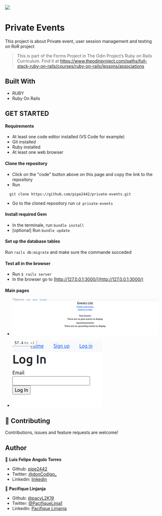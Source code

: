 ![](https://img.shields.io/badge/Microverse-blueviolet)
# Private Events

This project is about Private event, user session management and testing on RoR project
> This is part of the Forms Project in The Odin Project’s Ruby on Rails Curriculum. Find it at https://www.theodinproject.com/paths/full-stack-ruby-on-rails/courses/ruby-on-rails/lessons/associations

## Built With

- RUBY
- Ruby On Rails

## GET STARTED

#### Requirements 

- At least one code editor installed (VS Code for example)
- Git installed
- Ruby installed
- At least one web browser
#### Clone the repository

- Click on the "code" button above on this page and copy the link to the repository
- Run 
```
  git clone https://github.com/pipe2442/private-events.git
```
- Go to the cloned repository run `cd private-events`

#### Install required Gem

- In the terminale, run `bundle install`
- [optional] Run `bundle update`

#### Set up the database tables 

Run `rails db:migrate` and make sure the commande succeded

#### Test all in the browser

- Run `$ rails server`
- In the browser go to [http://127.0.0.1:3000/](http://127.0.0.1:3000/)

#### Main pages

- ![screenshot](screenshots/one.png)

- ![screenshot](screenshots/two.png)

## 🤝 Contributing

Contributions, issues and feature requests are welcome!
## Author

👤 **Luis Felipe Angulo Torres**

- Github: [pipe2442](https://github.com/pipe2442)
- Twitter: [@donCodigo_](https://twitter.com/donCodigo_)
- Linkedin: [linkedin](https://www.linkedin.com/in/luis-felipe-angulo-torres-95098b139/)

👤 **Pacifique Linjanja**
- Github: [@pacyL2K19](https://github.com/pacyL2K19)
- Twitter: [@PacifiqueLinja1](https://twitter.com/PacifiqueLinja1)
- Linkedin: [Pacifique Linjanja](https://www.linkedin.com/in/pacifique-linjanja/)
